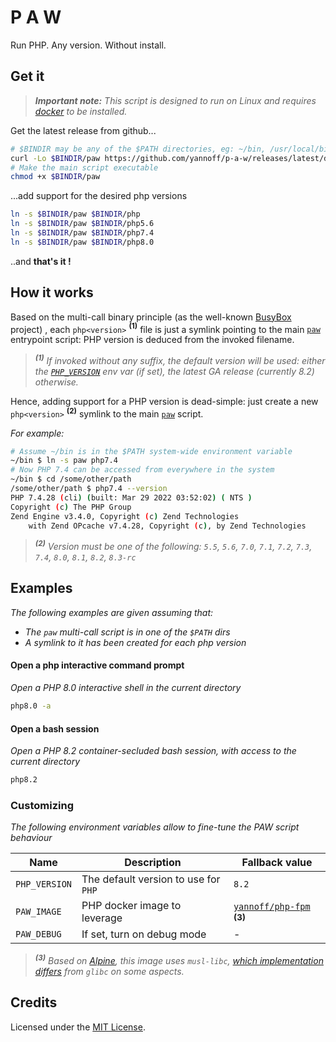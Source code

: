 # P A W

Run PHP. Any version. Without install.

## Get it

> _**Important note:** This script is designed to run on Linux and requires [docker](https://docs.docker.com/engine/install/) to be installed._

Get the latest release from github...

```bash
# $BINDIR may be any of the $PATH directories, eg: ~/bin, /usr/local/bin, etc... 
curl -Lo $BINDIR/paw https://github.com/yannoff/p-a-w/releases/latest/download/paw
# Make the main script executable
chmod +x $BINDIR/paw
```

...add support for the desired php versions

```bash
ln -s $BINDIR/paw $BINDIR/php
ln -s $BINDIR/paw $BINDIR/php5.6
ln -s $BINDIR/paw $BINDIR/php7.4
ln -s $BINDIR/paw $BINDIR/php8.0
```

..and **that's it !**

## How it works

Based on the  multi-call binary principle (as the well-known [BusyBox](https://busybox.net/about.html) project) , each `php<version>` **<sup>(1)</sup>** file is just a symlink pointing to the main [`paw`](paw) entrypoint script: PHP version is deduced from the invoked filename.

> _**<sup>(1)</sup>** If invoked without any suffix, the default version will be used: either the [`PHP_VERSION`](#customizing) env var (if set), the latest GA release (currently 8.2) otherwise._ 

Hence, adding support for a PHP version is dead-simple: just create a new `php<version>` **<sup>(2)</sup>** symlink to the main [`paw`](paw) script.

_For example:_

```bash
# Assume ~/bin is in the $PATH system-wide environment variable
~/bin $ ln -s paw php7.4
# Now PHP 7.4 can be accessed from everywhere in the system
~/bin $ cd /some/other/path
/some/other/path $ php7.4 --version
PHP 7.4.28 (cli) (built: Mar 29 2022 03:52:02) ( NTS )
Copyright (c) The PHP Group
Zend Engine v3.4.0, Copyright (c) Zend Technologies
    with Zend OPcache v7.4.28, Copyright (c), by Zend Technologies
```

> _**<sup>(2)</sup>** Version must be one of the following:
 `5.5`,
 `5.6`,
 `7.0`,
 `7.1`,
 `7.2`,
 `7.3`,
 `7.4`,
 `8.0`,
 `8.1`,
 `8.2`,
> `8.3-rc`_

## Examples

_The following examples are given assuming that:_
- _The `paw` multi-call script is in one of the `$PATH` dirs_
- _A symlink to it has been created for each php version_


#### Open a php interactive command prompt

_Open a PHP 8.0 interactive shell in the current directory_

```bash
php8.0 -a
```

#### Open a bash session

_Open a PHP 8.2 container-secluded bash session, with access to the current directory_

```bash
php8.2
```

### Customizing

_The following environment variables allow to fine-tune the PAW script behaviour_

Name|Description|Fallback value
---|---|---
`PHP_VERSION`|The default version to use for `PHP`|`8.2`
`PAW_IMAGE`|PHP docker image to leverage|[`yannoff/php-fpm`](https://github.com/yannoff/docker-php-fpm) **<sup>(3)</sup>**
`PAW_DEBUG`|If set, turn on debug mode|-

> _**<sup>(3)</sup>** Based on [Alpine](https://www.alpinelinux.org/), this image uses `musl-libc`, [which implementation differs](https://wiki.musl-libc.org/functional-differences-from-glibc.html) from `glibc` on some aspects._

## Credits

Licensed under the [MIT License](LICENSE).
